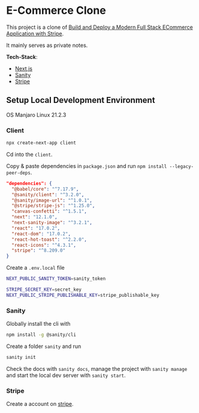 # E-Commerce Clone

This project is a clone of [Build and Deploy a Modern Full Stack ECommerce Application with Stripe](https://www.youtube.com/watch?v=4mOkFXyxfsU).

It mainly serves as private notes.

**Tech-Stack**:

- [Next.js](https://nextjs.org/)
- [Sanity](https://www.sanity.io/)
- [Stripe](https://stripe.com/)


## Setup Local Development Environment

OS Manjaro Linux 21.2.3

### Client

```bash
npx create-next-app client
```

Cd into the `client`.

Copy & paste dependencies in `package.json` and run `npm install --legacy-peer-deps`.

```json
"dependencies": {
  "@babel/core": "^7.17.9",
  "@sanity/client": "^3.2.0",
  "@sanity/image-url": "^1.0.1",
  "@stripe/stripe-js": "^1.25.0",
  "canvas-confetti": "^1.5.1",
  "next": "12.1.0",
  "next-sanity-image": "^3.2.1",
  "react": "17.0.2",
  "react-dom": "17.0.2",
  "react-hot-toast": "^2.2.0",
  "react-icons": "^4.3.1",
  "stripe": "^8.209.0"
}
```

Create a `.env.local` file

```bash
NEXT_PUBLIC_SANITY_TOKEN=sanity_token

STRIPE_SECRET_KEY=secret_key
NEXT_PUBLIC_STRIPE_PUBLISHABLE_KEY=stripe_publishable_key
```

### Sanity

Globally install the cli with

```bash
npm install -g @sanity/cli
```

Create a folder `sanity` and run

```bash
sanity init
```

Check the docs with `sanity docs`, manage the project with `sanity manage` and start the local dev server with `sanity start`.

### Stripe

Create a account on [stripe](https://stripe.com/).
